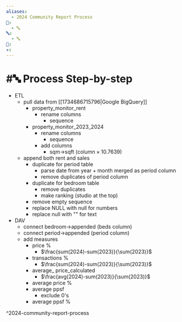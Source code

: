 ```yaml
---
aliases:
  - 2024 Community Report Process
📁:
  - 🔤
🔤:
  - 🔤
👤: 
✳️:
---
```

# #🔤 Process Step-by-step

- ETL
	- pull data from [[1734686715796|Google BigQuery]]
		- property_monitor_rent
			- rename columns
				- sequence
		- property_monitor_2023_2024
			- rename columns
				- sequence
			- add columns
				- sqm→sqft ($\text{column}\times10.7639$)
	- append both rent and sales
		- duplicate for period table
			- parse date from $\text{year}+\text{month}$ merged as period column
			- remove duplicates of period column
		- duplicate for bedroom table
			- remove duplicates
			- make ranking (studio at the top)
		- remove empty sequence
		- replace NULL with null for numbers
		- replace null with "" for text
- DAV
	- connect bedroom→appended (beds column)
	- connect period→appended (period column)
	- add measures
		- price %
			- $\frac{sum(2024)-sum(2023)}{\sum(2023)}$
		- transactions %
			- $\frac{sum(2024)-sum(2023)}{\sum(2023)}$
		- average_ price_calculated
			- $\frac{avg(2024)-sum(2023)}{\sum(2023)}$
		- average price % 
		- average ppsf
			- exclude 0's
		- average ppsf %

^2024-community-report-process